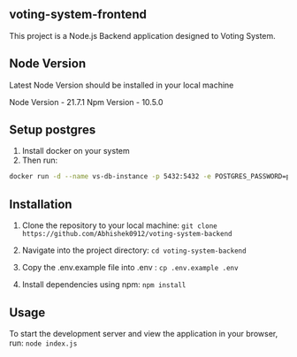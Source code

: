 ## voting-system-frontend

This project is a Node.js Backend application designed to Voting System.

## Node Version 

Latest Node Version should be installed in your local machine

Node Version - 21.7.1
Npm Version - 10.5.0

## Setup postgres

1. Install docker on your system
2. Then run:

```bash
docker run -d --name vs-db-instance -p 5432:5432 -e POSTGRES_PASSWORD=postgres -e POSTGRES_DB=votingSystem postgres
```

## Installation

1. Clone the repository to your local machine:  ``` git clone https://github.com/Abhishek0912/voting-system-backend ```

2. Navigate into the project directory: ``` cd voting-system-backend ```

3. Copy the .env.example file into .env : ``` cp .env.example .env ```

4. Install dependencies using npm:  ```npm install ```

## Usage

To start the development server and view the application in your browser, run: ```node index.js ```


